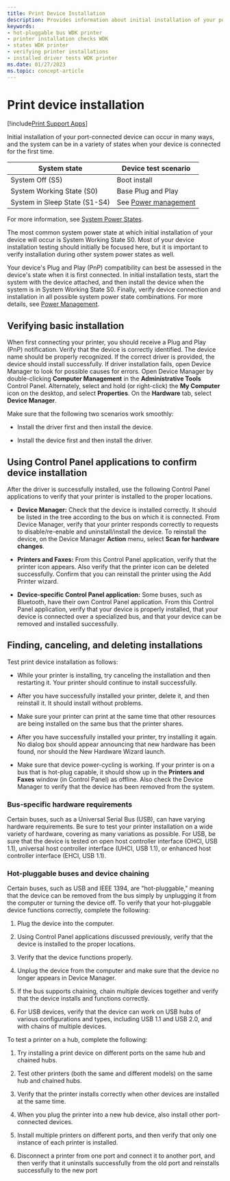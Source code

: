 ```yaml
---
title: Print Device Installation
description: Provides information about initial installation of your port-connected print device, and potential system states when your device is connected for the first time.
keywords:
- hot-pluggable bus WDK printer
- printer installation checks WDK
- states WDK printer
- verifying printer installations
- installed driver tests WDK printer
ms.date: 01/27/2023
ms.topic: concept-article
---
```


# Print device installation

[!include[Print Support Apps](../includes/print-support-apps.md)]

Initial installation of your port-connected device can occur in many ways, and the system can be in a variety of states when your device is connected for the first time.

| System state | Device test scenario |
| --- | --- |
| System Off (S5) | Boot install |
| System Working State (S0) | Base Plug and Play |
| System in Sleep State (S1-S4) | See [Power management](power-management.md) |

For more information, see [System Power States](../kernel/system-power-states.md).

The most common system power state at which initial installation of your device will occur is System Working State S0. Most of your device installation testing should initially be focused here, but it is important to verify installation during other system power states as well.

Your device's Plug and Play (PnP) compatibility can best be assessed in the device's state when it is first connected. In initial installation tests, start the system with the device attached, and then install the device when the system is in System Working State S0. Finally, verify device connection and installation in all possible system power state combinations. For more details, see [Power Management](power-management.md).

## Verifying basic installation

When first connecting your printer, you should receive a Plug and Play (PnP) notification. Verify that the device is correctly identified. The device name should be properly recognized. If the correct driver is provided, the device should install successfully. If driver installation fails, open Device Manager to look for possible causes for errors. Open Device Manager by double-clicking **Computer Management** in the **Administrative Tools** Control Panel. Alternately, select and hold (or right-click) the **My Computer** icon on the desktop, and select **Properties**. On the **Hardware** tab, select **Device Manager**.

Make sure that the following two scenarios work smoothly:

- Install the driver first and then install the device.

- Install the device first and then install the driver.

## Using Control Panel applications to confirm device installation

After the driver is successfully installed, use the following Control Panel applications to verify that your printer is installed to the proper locations.

- **Device Manager:** Check that the device is installed correctly. It should be listed in the tree according to the bus on which it is connected. From Device Manager, verify that your printer responds correctly to requests to disable/re-enable and uninstall/install the device. To reinstall the device, on the Device Manager **Action** menu, select **Scan for hardware changes**.

- **Printers and Faxes:** From this Control Panel application, verify that the printer icon appears. Also verify that the printer icon can be deleted successfully. Confirm that you can reinstall the printer using the Add Printer wizard.

- **Device-specific Control Panel application:** Some buses, such as Bluetooth, have their own Control Panel application. From this Control Panel application, verify that your device is properly installed, that your device is connected over a specialized bus, and that your device can be removed and installed successfully.

## Finding, canceling, and deleting installations

Test print device installation as follows:

- While your printer is installing, try canceling the installation and then restarting it. Your printer should continue to install successfully.

- After you have successfully installed your printer, delete it, and then reinstall it. It should install without problems.

- Make sure your printer can print at the same time that other resources are being installed on the same bus that the printer shares.

- After you have successfully installed your printer, try installing it again. No dialog box should appear announcing that new hardware has been found, nor should the New Hardware Wizard launch.

- Make sure that device power-cycling is working. If your printer is on a bus that is hot-plug capable, it should show up in the **Printers and Faxes** window (in Control Panel) as offline. Also check the Device Manager to verify that the device has been removed from the system.

### Bus-specific hardware requirements

Certain buses, such as a Universal Serial Bus (USB), can have varying hardware requirements. Be sure to test your printer installation on a wide variety of hardware, covering as many variations as possible. For USB, be sure that the device is tested on open host controller interface (OHCI, USB 1.1), universal host controller interface (UHCI, USB 1.1), or enhanced host controller interface (EHCI, USB 1.1).

### Hot-pluggable buses and device chaining

Certain buses, such as USB and IEEE 1394, are "hot-pluggable," meaning that the device can be removed from the bus simply by unplugging it from the computer or turning the device off. To verify that your hot-pluggable device functions correctly, complete the following:

1. Plug the device into the computer.

1. Using Control Panel applications discussed previously, verify that the device is installed to the proper locations.

1. Verify that the device functions properly.

1. Unplug the device from the computer and make sure that the device no longer appears in Device Manager.

1. If the bus supports chaining, chain multiple devices together and verify that the device installs and functions correctly.

1. For USB devices, verify that the device can work on USB hubs of various configurations and types, including USB 1.1 and USB 2.0, and with chains of multiple devices.

To test a printer on a hub, complete the following:

1. Try installing a print device on different ports on the same hub and chained hubs.

1. Test other printers (both the same and different models) on the same hub and chained hubs.

1. Verify that the printer installs correctly when other devices are installed at the same time.

1. When you plug the printer into a new hub device, also install other port-connected devices.

1. Install multiple printers on different ports, and then verify that only one instance of each printer is installed.

1. Disconnect a printer from one port and connect it to another port, and then verify that it uninstalls successfully from the old port and reinstalls successfully to the new port
